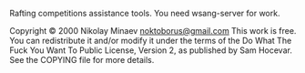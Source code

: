 Rafting competitions assistance tools.
You need wsang-server for work.

Copyright © 2000 Nikolay Minaev <noktoborus@gmail.com>
This work is free. You can redistribute it and/or modify it under the
terms of the Do What The Fuck You Want To Public License, Version 2,
as published by Sam Hocevar. See the COPYING file for more details.

